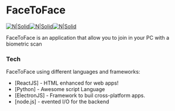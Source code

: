 # FaceToFace

[![N|Solid](https://cdn4.iconfinder.com/data/icons/logos-3/426/react_js-64.png)](https://reactjs.org/)[![N|Solid](https://external-content.duckduckgo.com/iu/?u=https%3A%2F%2Fupload.wikimedia.org%2Fwikipedia%2Fcommons%2Fthumb%2F9%2F91%2FElectron_Software_Framework_Logo.svg%2F64px-Electron_Software_Framework_Logo.svg.png&f=1&nofb=1)](https://www.electronjs.org/)[![N|Solid](https://external-content.duckduckgo.com/iu/?u=https%3A%2F%2Fupload.wikimedia.org%2Fwikipedia%2Fcommons%2Fthumb%2Fc%2Fc3%2FPython-logo-notext.svg%2F64px-Python-logo-notext.svg.png&f=1&nofb=1)](https://www.python.org/)

FaceToFace is an application that allow you to join in your PC with a biometric scan

### Tech

FaceToFace using different languages and frameworks:

* [ReactJS] - HTML enhanced for web apps!
* [Python] - Awesome script Language
* [ElectronJS] - Framework to buil cross-platform apps.
* [node.js] - evented I/O for the backend

